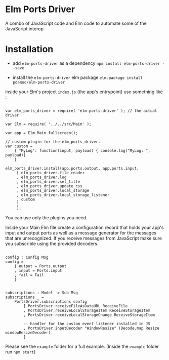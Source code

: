 # Elm Ports Driver

A combo of JavaScript code and Elm code to automate some of the JavaScript interop

# Installation 

- add `elm-ports-driver` as a dependency `npm install elm-ports-driver --save` 

- install the `elm-ports-driver` elm package `elm-package install pdamoc/elm-ports-driver`

inside your Elm's project `index.js` (the app's entrypoint) use something like :

``` 

var elm_ports_driver = require( 'elm-ports-driver' ); // the actual driver

var Elm = require( '../../src/Main' );

var app = Elm.Main.fullscreen();

// custom plugin for the elm_ports_driver. 
var custom = 
    { "MyLog": function(input, payload) { console.log("MyLog: ", payload)}
    }

elm_ports_driver.install(app.ports.output, app.ports.input,
     [ elm_ports_driver.file_reader
     , elm_ports_driver.log
     , elm_ports_driver.set_title
     , elm_ports_driver.update_css
     , elm_ports_driver.local_storage
     , elm_ports_driver.local_storage_listener
     , custom
     ]
     );
```

You can use only the plugins you need. 


Inside your Main Elm file create a configuration record that holds your app's input and output ports as well as a message generator for the messages that are unrecognized. If you receive messages from JavaScript make sure you subscrible using the provided decoders. 

```

config : Config Msg
config =
    { output = Ports.output
    , input = Ports.input
    , fail = Fail
    }


subscriptions : Model -> Sub Msg
subscriptions _ =
    PortsDriver.subscriptions config
        [ PortsDriver.receiveFileAsDataURL ReceiveFile
        , PortsDriver.receiveLocalStorageItem ReceiveStorageItem
        , PortsDriver.receiveLocalStorageChange ReceiveStorageItem

        -- handler for the custom event listener installed in JS
        , PortsDriver.inputDecoder "WindowResize" (Decode.map Resize windowResizeDecoder)
        ]
```


Please see the `example` folder for a full example. (Inside the `example` folder run `npm start`)
